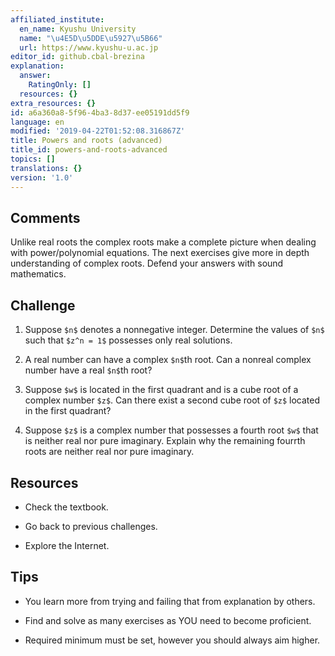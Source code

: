 ```yaml
---
affiliated_institute:
  en_name: Kyushu University
  name: "\u4E5D\u5DDE\u5927\u5B66"
  url: https://www.kyushu-u.ac.jp
editor_id: github.cbal-brezina
explanation:
  answer:
    RatingOnly: []
  resources: {}
extra_resources: {}
id: a6a360a8-5f96-4ba3-8d37-ee05191dd5f9
language: en
modified: '2019-04-22T01:52:08.316867Z'
title: Powers and roots (advanced)
title_id: powers-and-roots-advanced
topics: []
translations: {}
version: '1.0'
---
```


## Comments

Unlike real roots the complex roots make a complete picture when dealing with power/polynomial equations. The next exercises give more in depth understanding of complex roots. Defend your answers with sound mathematics.

## Challenge

1. Suppose `$n$` denotes a nonnegative integer. Determine the values of `$n$` such that `$z^n = 1$` possesses only real solutions. 

2. A real number can have a complex `$n$`th root. Can a nonreal complex number have a real `$n$`th root?

3. Suppose `$w$` is located in the first quadrant and is a cube root of a complex number `$z$`. Can there exist a second cube root of `$z$` located in the first quadrant? 

4. Suppose `$z$` is a complex number that possesses a fourth root `$w$` that is neither real nor pure imaginary. Explain why the remaining fourrth roots are neither real nor pure imaginary.


## Resources

- Check the textbook.
 
- Go back to previous challenges.

- Explore the Internet.

## Tips

- You learn more from trying and failing that from explanation by others.

- Find and solve as many exercises as YOU need to become proficient.

- Required minimum must be set, however you should always aim higher.



